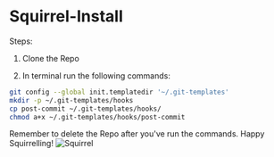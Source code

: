 # Squirrel-Install

Steps:

1. Clone the Repo

2. In terminal run the following commands:
```bash
git config --global init.templatedir '~/.git-templates'
mkdir -p ~/.git-templates/hooks
cp post-commit ~/.git-templates/hooks/
chmod a+x ~/.git-templates/hooks/post-commit
```

Remember to delete the Repo after you've run the commands. Happy Squirrelling!
![Squirrel](https://webtoolfeed.files.wordpress.com/2012/04/cute-squirrel-l1.jpg)
